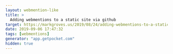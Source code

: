 ```yaml
---
layout: webmention-like
title: >
  Adding webmentions to a static site via github
target: https://markgroves.us/2019/08/24/adding-webmentions-to-a-static-site-via-github/
date: 2019-09-06 17:47:32
tags: [webmentions]
generator: "app.getpocket.com"
hidden: true
---
```


